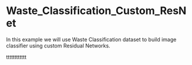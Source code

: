 # Waste_Classification_Custom_ResNet
In this example we will use Waste Classification dataset to build image classifier using custom Residual Networks. 


tttttttttttt
